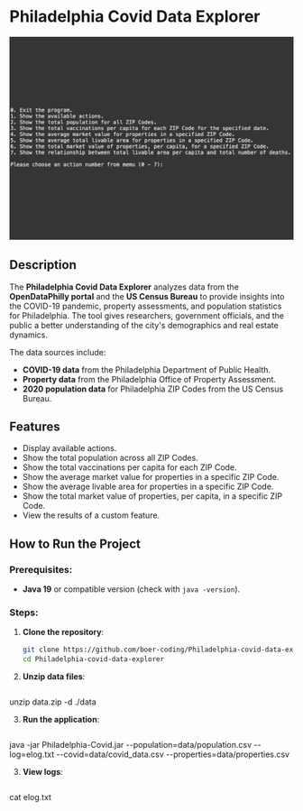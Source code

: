 # Philadelphia Covid Data Explorer

![Alt Philadelphia-Covid-Data-Explorer](./main.jpeg)

## Description
The **Philadelphia Covid Data Explorer** analyzes data from the **OpenDataPhilly portal** and the **US Census Bureau** to provide insights into the COVID-19 pandemic, property assessments, and population statistics for Philadelphia. The tool gives researchers, government officials, and the public a better understanding of the city's demographics and real estate dynamics.

The data sources include:
- **COVID-19 data** from the Philadelphia Department of Public Health.
- **Property data** from the Philadelphia Office of Property Assessment.
- **2020 population data** for Philadelphia ZIP Codes from the US Census Bureau.

## Features
- Display available actions.
- Show the total population across all ZIP Codes.
- Show the total vaccinations per capita for each ZIP Code.
- Show the average market value for properties in a specific ZIP Code.
- Show the average livable area for properties in a specific ZIP Code.
- Show the total market value of properties, per capita, in a specific ZIP Code.
- View the results of a custom feature.

## How to Run the Project

### Prerequisites:
- **Java 19** or compatible version (check with `java -version`).

### Steps:
1. **Clone the repository**:
   ```bash
   git clone https://github.com/boer-coding/Philadelphia-covid-data-explorer.git
   cd Philadelphia-covid-data-explorer

2. **Unzip data files**:
   ```bash
  unzip data.zip -d ./data

3. **Run the application**:
   ```bash
java -jar Philadelphia-Covid.jar --population=data/population.csv --log=elog.txt --covid=data/covid_data.csv --properties=data/properties.csv


3. **View logs**:
   ```bash
  cat elog.txt

